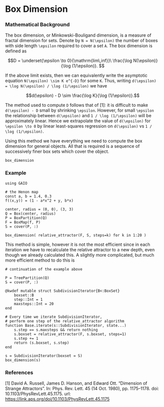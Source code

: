 # Box Dimension

### Mathematical Background

The box dimension, or Minkowski-Bouligand dimension, is a measure of fractal dimension for sets. Denote by ``N = N(\epsilon)`` the number of boxes with side length ``\epsilon`` required to cover a set ``A``. The box dimension is defined as 
```math
D = \underset{\epsilon \to 0}{\mathrm{lim\,inf}}\ \frac{\log N(\epsilon)}{\log (1/\epsilon)}. 
```
If the above limit exists, then we can equivalently write the asymptotic equation ``N(\epsilon) \sim K e^{-D}`` for some ``K``. Thus, writing ``d(\epsilon) = \log N(\epsilon) / \log (1/\epsilon)`` we have 
```math
d(\epsilon) - D \sim \frac{\log K}{\log (1/\epsilon)}.
```
The method used to compute ``D`` follows that of [1]: it is difficult to make ``d(\epsilon) - D`` small by shrinking ``\epsilon``. However, for small ``\epsilon`` the relationship between ``d(\epsilon)`` and ``1 / \log (1/\epsilon)`` will be approximately linear. Hence we extrapolate the value of ``d(\epsilon)`` for ``\epsilon \to 0`` by linear least-squares regression on ``d(\epsilon)`` vs ``1 / \log (1/\epsilon)``. 

Using this method we have everything we need to compute the box dimension for general objects. All that is required is a sequence of successively finer box sets which cover the object. 

```@docs; canonical=false
box_dimension
```

### Example

```@example 1
using GAIO

# the Henon map
const a, b = 1.4, 0.3
f((x,y)) = (1 - a*x^2 + y, b*x)

center, radius = (0, 0), (3, 3)
Q = Box(center, radius)
P = BoxPartition(Q)
F = BoxMap(f, P)
S = cover(P, :)

box_dimension( relative_attractor(F, S, steps=k) for k in 1:20 )
```

This method is simple, however it is not the most efficient since in each iteration we have to recalculate the relative attractor to a new depth, even though we already calculated this. A slightly more complicated, but much more efficient method to do this is

```@example 1
# continuation of the example above

P = TreePartition(Q)
S = cover(P, :)

@kwdef mutable struct SubdivisionIterator{B<:BoxSet}
    boxset::B
    step::Int = 1
    maxsteps::Int = 20
end

# Every time we iterate SubdivisionIterator, 
# perform one step of the relative_attractor algorithm
function Base.iterate(s::SubdivisionIterator, state...)
    s.step == s.maxsteps && return nothing
    s.boxset = relative_attractor(F, s.boxset, steps=1)
    s.step += 1
    return (s.boxset, s.step)
end

s = SubdivisionIterator(boxset = S)
box_dimension(s)
```

### References

[1] David A. Russell, James D. Hanson, and Edward Ott. “Dimension of Strange Attractors”. In: Phys. Rev. Lett. 45 (14 Oct. 1980), pp. 1175–1178. doi: 10.1103/PhysRevLett.45.1175. url: https://link.aps.org/doi/10.1103/PhysRevLett.45.1175
